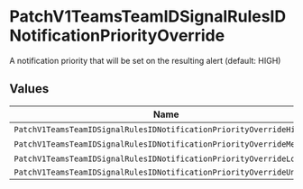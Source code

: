 # PatchV1TeamsTeamIDSignalRulesIDNotificationPriorityOverride

A notification priority that will be set on the resulting alert (default: HIGH)


## Values

| Name                                                                 | Value                                                                |
| -------------------------------------------------------------------- | -------------------------------------------------------------------- |
| `PatchV1TeamsTeamIDSignalRulesIDNotificationPriorityOverrideHigh`    | HIGH                                                                 |
| `PatchV1TeamsTeamIDSignalRulesIDNotificationPriorityOverrideMedium`  | MEDIUM                                                               |
| `PatchV1TeamsTeamIDSignalRulesIDNotificationPriorityOverrideLow`     | LOW                                                                  |
| `PatchV1TeamsTeamIDSignalRulesIDNotificationPriorityOverrideUnknown` |                                                                      |